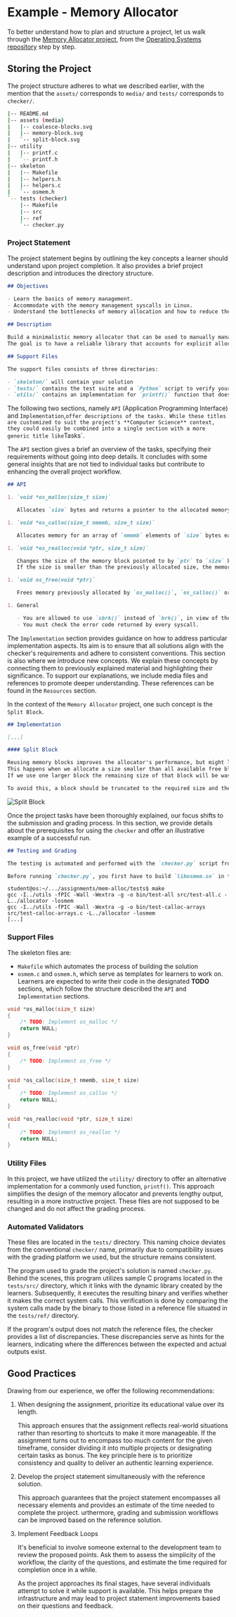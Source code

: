 # Example - Memory Allocator

To better understand how to plan and structure a project, let us walk through the [Memory Allocator project](https://github.com/open-education-hub/operating-systems/tree/main/content/assignments/memory-allocator), from the [Operating Systems repository](https://github.com/open-education-hub/operating-systems/) step by step.

## Storing the Project

The project structure adheres to what we described earlier, with the mention that the `assets/` corresponds to `media/` and `tests/` corresponds to `checker/`.

```bash
|-- README.md
|-- assets (media)
|   |-- coalesce-blocks.svg
|   |-- memory-block.svg
|   `-- split-block.svg
|-- utility
|   |-- printf.c
|   `-- printf.h
|-- skeleton
|   |-- Makefile
|   |-- helpers.h
|   |-- helpers.c
|   `-- osmem.h
`-- tests (checker)
    |-- Makefile
    |-- src
    |-- ref
    `-- checker.py
```

### Project Statement

The project statement begins by outlining the key concepts a learner should understand upon project completion.
It also provides a brief project description and introduces the directory structure.

```md
## Objectives

- Learn the basics of memory management.
- Accommodate with the memory management syscalls in Linux.
- Understand the bottlenecks of memory allocation and how to reduce them.

## Description

Build a minimalistic memory allocator that can be used to manually manage virtual memory.
The goal is to have a reliable library that accounts for explicit allocation, reallocation, and initialization of memory.

## Support Files

The support files consists of three directories:

- `skeleton/` will contain your solution
- `tests/` contains the test suite and a `Python` script to verify your work
- `utils/` contains an implementation for `printf()` function that does **not** use the heap
```

The following two sections, namely `API` (Application Programming Interface) and `Implementation`,` offer descriptions of the tasks.
While these titles are customized to suit the project's **Computer Science** context, they could easily be combined into a single section with a more generic title like `Tasks`.

The `API` section gives a brief an overview of the tasks, specifying their requirements without going into deep details.
It concludes with some general insights that are not tied to individual tasks but contribute to enhancing the overall project workflow.

```md
## API

1. `void *os_malloc(size_t size)`

   Allocates `size` bytes and returns a pointer to the allocated memory.

1. `void *os_calloc(size_t nmemb, size_t size)`

   Allocates memory for an array of `nmemb` elements of `size` bytes each and returns a pointer to the allocated memory.

1. `void *os_realloc(void *ptr, size_t size)`

   Changes the size of the memory block pointed to by `ptr` to `size` bytes.
   If the size is smaller than the previously allocated size, the memory block will be truncated.

1. `void os_free(void *ptr)`

   Frees memory previously allocated by `os_malloc()`, `os_calloc()` or `os_realloc()`.

1. General

   - You are allowed to use `sbrk()` instead of `brk()`, in view of the fact that [on Linux](https://man7.org/linux/man-pages/man2/brk.2.html#NOTES) `sbrk()` is implemented using the `brk()`.
   - You must check the error code returned by every syscall.

```

The `Implementation` section provides guidance on how to address particular implementation aspects.
Its aim is to ensure that all solutions align with the checker's requirements and adhere to consistent conventions.
This section is also where we introduce new concepts.
We explain these concepts by connecting them to previously explained material and highlighting their significance.
To support our explanations, we include media files and references to promote deeper understanding.
These references can be found in the `Resources` section.

In the context of the `Memory Allocator` project, one such concept is the `Split Block`.

```md
## Implementation

[...]

#### Split Block

Reusing memory blocks improves the allocator's performance, but might lead to [Internal Memory Fragmentation](https://www.tutorialspoint.com/difference-between-internal-fragmentation-and-external-fragmentation#:~:text=What%20is%20Internal%20Fragmentation%3F).
This happens when we allocate a size smaller than all available free blocks.
If we use one larger block the remaining size of that block will be wasted since it cannot be used for another allocation.

To avoid this, a block should be truncated to the required size and the remaining bytes should be used to create a new free block.
```

![Split Block](../media/split-block.svg)

Once the project tasks have been thoroughly explained, our focus shifts to the submission and grading process.
In this section, we provide details about the prerequisites for using the `checker` and offer an illustrative example of a successful run.

```md
## Testing and Grading

The testing is automated and performed with the `checker.py` script from the `tests/` directory.

Before running `checker.py`, you first have to build `libosmem.so` in the `skeleton/` directory and generate the test binaries in `tests/bin`.
```

```console
student@os:~/.../assignments/mem-alloc/tests$ make
gcc -I../utils -fPIC -Wall -Wextra -g -o bin/test-all src/test-all.c -L../allocator -losmem
gcc -I../utils -fPIC -Wall -Wextra -g -o bin/test-calloc-arrays src/test-calloc-arrays.c -L../allocator -losmem
[...]
```

### Support Files

The skeleton files are:

- `Makefile` which automates the process of building the solution
- `osmem.c` and `osmem.h`, which serve as templates for learners to work on.
  Learners are expected to write their code in the designated **TODO** sections, which follow the structure described the `API` and `Implementation` sections.

```C
void *os_malloc(size_t size)
{
	/* TODO: Implement os_malloc */
	return NULL;
}

void os_free(void *ptr)
{
	/* TODO: Implement os_free */
}

void *os_calloc(size_t nmemb, size_t size)
{
	/* TODO: Implement os_calloc */
	return NULL;
}

void *os_realloc(void *ptr, size_t size)
{
	/* TODO: Implement os_realloc */
	return NULL;
}
```

### Utility Files

In this project, we have utilized the `utility/` directory to offer an alternative implementation for a commonly used function, `printf()`.
This approach simplifies the design of the memory allocator and prevents lengthy output, resulting in a more instructive project.
These files are not supposed to be changed and do not affect the grading process.

### Automated Validators

These files are located in the `tests/` directory.
This naming choice deviates from the conventional `checker/` name, primarily due to compatibility issues with the grading platform we used, but the structure remains consistent.

The program used to grade the project's solution is named `checker.py`.
Behind the scenes, this program utilizes sample C programs located in the `tests/src/` directory, which it links with the dynamic library created by the learners.
Subsequently, it executes the resulting binary and verifies whether it makes the correct system calls.
This verification is done by comparing the system calls made by the binary to those listed in a reference file situated in the `tests/ref/` directory.

If the program's output does not match the reference files, the checker provides a list of discrepancies.
These discrepancies serve as hints for the learners, indicating where the differences between the expected and actual outputs exist.

## Good Practices

Drawing from our experience, we offer the following recommendations:

1. When designing the assignment, prioritize its educational value over its length.

   This approach ensures that the assignment reflects real-world situations rather than resorting to shortcuts to make it more manageable.
   If the assignment turns out to encompass too much content for the given timeframe, consider dividing it into multiple projects or designating certain tasks as bonus.
   The key principle here is to prioritize consistency and quality to deliver an authentic learning experience.

1. Develop the project statement simultaneously with the reference solution.

   This approach guarantees that the project statement encompasses all necessary elements and provides an estimate of the time needed to complete the project.
   urthermore, grading and submission workflows can be improved based on the reference solution.

1. Implement Feedback Loops

   It's beneficial to involve someone external to the development team to review the proposed points.
   Ask them to assess the simplicity of the workflow, the clarity of the questions, and estimate the time required for completion once in a while.

   As the project approaches its final stages, have several individuals attempt to solve it while support is available.
   This helps prepare the infrastructure and may lead to project statement improvements based on their questions and feedback.
